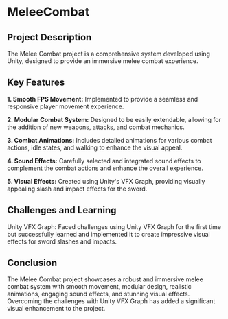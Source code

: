 # MeleeCombat

 ## Project Description
 
The Melee Combat project is a comprehensive system developed using Unity, designed to provide an immersive melee combat experience.

## Key Features

**1. Smooth FPS Movement:** Implemented to provide a seamless and responsive player movement experience.
   
**2. Modular Combat System:** Designed to be easily extendable, allowing for the addition of new weapons, attacks, and combat mechanics.
   
**3. Combat Animations:** Includes detailed animations for various combat actions, idle states, and walking to enhance the visual appeal.
   
**4. Sound Effects:** Carefully selected and integrated sound effects to complement the combat actions and enhance the overall experience.
   
**5. Visual Effects:** Created using Unity's VFX Graph, providing visually appealing slash and impact effects for the sword.
   
## Challenges and Learning

Unity VFX Graph: Faced challenges using Unity VFX Graph for the first time but successfully learned and implemented it to create impressive visual effects for sword slashes and impacts.

## Conclusion

The Melee Combat project showcases a robust and immersive melee combat system with smooth movement, modular design, realistic animations, engaging sound effects, and stunning visual effects. Overcoming the challenges with Unity VFX Graph has added a significant visual enhancement to the project.
